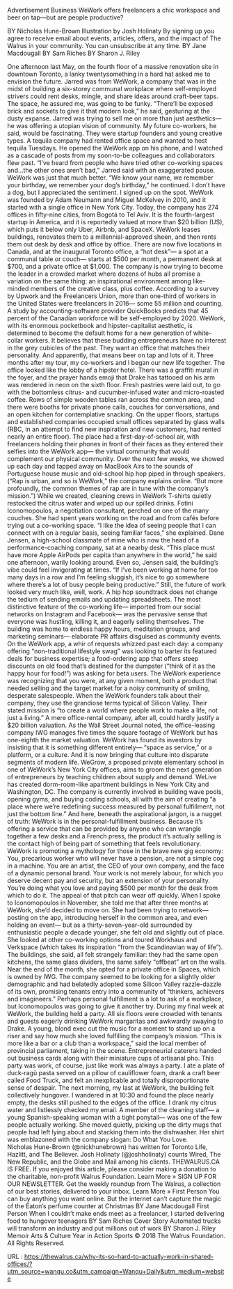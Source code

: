   Advertisement 
   Business 
   WeWork offers freelancers a chic workspace and beer on tap—but are people productive? 
    
   BY  Nicholas Hune-Brown 
   Illustration by Josh Holinaty 
   By signing up you agree to receive email about events, articles, offers, and the impact of The Walrus in your community. You can unsubscribe at any time. 
   BY  Jane Macdougall 
   BY  Sam Riches 
   BY  Sharon J. Riley 
   
 
   One afternoon last May, on the fourth floor of a massive renovation site in downtown Toronto, a lanky twentysomething in a hard hat asked me to envision the future. Jarred was from WeWork, a company that was in the midst of building a six-storey communal workplace where self-employed strivers could rent desks, mingle, and share ideas around craft-beer taps. The space, he assured me, was going to be funky. “There’ll be exposed brick and sockets to give it that modern look,” he said, gesturing at the dusty expanse. 
   Jarred was trying to sell me on more than just aesthetics— he was offering a utopian vision of community. My future co-workers, he said, would be fascinating. They were startup founders and young creative types. A tequila company had rented office space and wanted to host tequila Tuesdays. He opened the WeWork app on his phone, and I watched as a cascade of posts from my soon-to-be colleagues and collaborators flew past. “I’ve heard from people who have tried other co-working spaces and…the other ones aren’t bad,” Jarred said with an exaggerated pause. WeWork was just that much better. “We know your name, we remember your birthday, we remember your dog’s birthday,” he continued. I don’t have a dog, but I appreciated the sentiment. I signed up on the spot. 
   WeWork was founded by Adam Neumann and Miguel McKelvey in 2010, and it started with a single office in New York City. Today, the company has 274 offices in fifty-nine cities, from Bogotá to Tel Aviv. It is the fourth-largest startup in America, and it is reportedly valued at more than $20 billion (US), which puts it below only Uber, Airbnb, and SpaceX. WeWork leases buildings, renovates them to a millennial-approved sheen, and then rents them out desk by desk and office by office. There are now five locations in Canada, and at the inaugural Toronto office, a “hot desk”— a spot at a communal table or couch— starts at $500 per month, a permanent desk at $700, and a private office at $1,000. The company is now trying to become the leader in a crowded market where dozens of hubs all promise a variation on the same thing: an inspirational environment among like-minded members of the creative class, plus coffee. 
   According to a survey by Upwork and the Freelancers Union, more than one-third of workers in the United States were freelancers in 2016— some 55 million and counting. A study by accounting-software provider QuickBooks predicts that 45 percent of the Canadian workforce will be self-employed by 2020. WeWork, with its enormous pocketbook and hipster-capitalist aesthetic, is determined to become the default home for a new generation of white-collar workers. It believes that these budding entrepreneurs have no interest in the grey cubicles of the past. They want an office that matches their personality. And apparently, that means beer on tap and lots of it. 
   Three months after my tour, my co-workers and I began our new life together. The office looked like the lobby of a hipster hotel. There was a graffiti mural in the foyer, and the prayer hands emoji that Drake has tattooed on his arm was rendered in neon on the sixth floor. Fresh pastries were laid out, to go with the bottomless citrus- and cucumber-infused water and micro-roasted coffee. Rows of simple wooden tables ran across the common area, and there were booths for private phone calls, couches for conversations, and an open kitchen for contemplative snacking. On the upper floors, startups and established companies occupied small offices separated by glass walls (RBC, in an attempt to find new inspiration and new customers, had rented nearly an entire floor). The place had a first-day-of-school air, with freelancers holding their phones in front of their faces as they entered their selfies into the WeWork app— the virtual community that would complement our physical community. 
   Over the next few weeks, we showed up each day and tapped away on MacBook Airs to the sounds of Portuguese house music and old-school hip hop piped in through speakers. (“Rap is urban, and so is WeWork,” the company explains online. “But more profoundly, the common themes of rap are in tune with the company’s mission.”) While we created, cleaning crews in WeWork T-shirts quietly restocked the citrus water and wiped up our spilled drinks. 
   Fotini Iconomopoulos, a negotiation consultant, perched on one of the many couches. She had spent years working on the road and from cafés before trying out a co-working space. “I like the idea of seeing people that I can connect with on a regular basis, seeing familiar faces,” she explained. Dane Jensen, a high-school classmate of mine who is now the head of a performance-coaching company, sat at a nearby desk. “This place must have more Apple AirPods per capita than anywhere in the world,” he said one afternoon, warily looking around. Even so, Jensen said, the building’s vibe could feel invigorating at times. “If I’ve been working at home for too many days in a row and I’m feeling sluggish, it’s nice to go somewhere where there’s a lot of busy people being productive.” 
   Still, the future of work looked very much like, well, work. A hip hop soundtrack does not change the tedium of sending emails and updating spreadsheets. The most distinctive feature of the co-working life— imported from our social networks on Instagram and Facebook— was the pervasive sense that everyone was hustling, killing it, and eagerly selling themselves. The building was home to endless happy hours, meditation groups, and marketing seminars— elaborate PR affairs disguised as community events. On the WeWork app, a whir of requests whizzed past each day: a company offering “non-traditional lifestyle swag” was looking to barter its featured deals for business expertise; a food-ordering app that offers steep discounts on old food that’s destined for the dumpster (“think of it as the happy hour for food!”) was asking for beta users. The WeWork experience was recognizing that you were, at any given moment, both a product that needed selling and the target market for a noisy community of smiling, desperate salespeople. 
   When the WeWork founders talk about their company, they use the grandiose terms typical of Silicon Valley. Their stated mission is “to create a world where people work to make a life, not just a living.” A mere office-rental company, after all, could hardly justify a $20 billion valuation. As the Wall Street Journal noted, the office-leasing company IWG manages five times the square footage of WeWork but has one-eighth the market valuation. WeWork has found its investors by insisting that it is something different entirely— “space as service,” or a platform, or a culture. And it is now bringing that culture into disparate segments of modern life. WeGrow, a proposed private elementary school in one of WeWork’s New York City offices, aims to groom the next generation of entrepreneurs by teaching children about supply and demand. WeLive has created dorm-room-like apartment buildings in New York City and Washington, DC. The company is currently involved in building wave pools, opening gyms, and buying coding schools, all with the aim of creating “a place where we’re redefining success measured by personal fulfillment, not just the bottom line.” 
   And here, beneath the aspirational jargon, is a nugget of truth: WeWork is in the personal-fulfillment business. Because it’s offering a service that can be provided by anyone who can wrangle together a few desks and a French press, the product it’s actually selling is the contact high of being part of something that feels revolutionary. WeWork is promoting a mythology for those in the brave new gig economy: You, precarious worker who will never have a pension, are not a simple cog in a machine. You are an artist, the CEO of your own company, and the face of a dynamic personal brand. Your work is not merely labour, for which you deserve decent pay and security, but an extension of your personality. You’re doing what you love and paying $500 per month for the desk from which to do it. 
   The appeal of that pitch can wear off quickly. When I spoke to Iconomopoulos in November, she told me that after three months at WeWork, she’d decided to move on. She had been trying to network— posting on the app, introducing herself in the common area, and even holding an event— but as a thirty-seven-year-old surrounded by enthusiastic people a decade younger, she felt old and slightly out of place. She looked at other co-working options and toured Workhaus and Verkspace (which takes its inspiration “from the Scandinavian way of life”). The buildings, she said, all felt strangely familiar: they had the same open kitchens, the same glass dividers, the same safely “offbeat” art on the walls. Near the end of the month, she opted for a private office in Spaces, which is owned by IWG. The company seemed to be looking for a slightly older demographic and had belatedly adopted some Silicon Valley razzle-dazzle of its own, promising tenants entry into a community of “thinkers, achievers and imagineers.” Perhaps personal fulfillment is a lot to ask of a workplace, but Iconomopoulos was going to give it another try. 
   During my final week at WeWork, the building held a party. All six floors were crowded with tenants and guests eagerly drinking WeWork margaritas and awkwardly swaying to Drake. A young, blond exec cut the music for a moment to stand up on a riser and say how much she loved fulfilling the company’s mission. “This is more like a bar or a club than a workspace,” said the local member of provincial parliament, taking in the scene. Entrepreneurial caterers handed out business cards along with their miniature cups of artisanal pho. This party was work, of course, just like work was always a party. I ate a plate of duck-ragù pasta served on a pillow of cauliflower foam, drank a craft beer called Food Truck, and felt an inexplicable and totally disproportionate sense of despair. 
   The next morning, my last at WeWork, the building felt collectively hungover. I wandered in at 10:30 and found the place nearly empty, the desks still pushed to the edges of the office. I drank my citrus water and listlessly checked my email. A member of the cleaning staff— a young Spanish-speaking woman with a tight ponytail— was one of the few people actually working. She moved quietly, picking up the dirty mugs that people had left lying about and stacking them into the dishwasher. Her shirt was emblazoned with the company slogan: Do What You Love.  
   Nicholas Hune-Brown (@nickhunebrown) has written for Toronto Life, Hazlitt, and The Believer. 
   Josh Holinaty (@joshholinaty) counts Wired, The New Republic, and the Globe and Mail among his clients. 
   THEWALRUS.CA IS FREE. If you enjoyed this article, please consider making a donation to the charitable, non-profit Walrus Foundation. Learn More » 
   SIGN UP FOR OUR NEWSLETTER. Get the weekly roundup from The Walrus, a collection of our best stories, delivered to your inbox. Learn More » 
   First Person 
   You can buy anything you want online. But the internet can’t capture the magic of the Eaton’s perfume counter at Christmas 
   BY  Jane Macdougall 
   First Person 
   When I couldn’t make ends meet as a freelancer, I started delivering food to hungover teenagers 
   BY  Sam Riches 
   Cover Story 
   Automated trucks will transform an industry and put millions out of work 
   BY  Sharon J. Riley 
   Memoir 
   Arts & Culture 
   Year in Action 
   Sports 
   © 2018 The Walrus Foundation. All Rights Reserved. 
  
 URL : https://thewalrus.ca/why-its-so-hard-to-actually-work-in-shared-offices/?utm_source=wanqu.co&utm_campaign=Wanqu+Daily&utm_medium=website